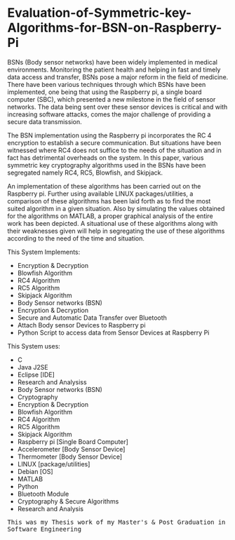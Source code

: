 # Evaluation-of-Symmetric-key-Algorithms-for-BSN-on-Raspberry-Pi

BSNs (Body sensor networks) have been widely implemented in medical environments. Monitoring the patient health and helping in fast and timely data access and transfer, BSNs pose a major reform in the field of medicine. There have been various techniques through which BSNs have been implemented, one being that using the Raspberry pi, a single board computer (SBC), which presented a new milestone in the field of sensor networks. The data being sent over these sensor devices is critical and with increasing software attacks, comes the major challenge of providing a secure data
transmission. 

The BSN implementation using the Raspberry pi incorporates the RC 4 encryption to establish a secure communication. But situations have been witnessed where RC4 does not suffice to the needs of the situation and in fact has detrimental overheads on the system. In this paper, various symmetric key cryptography algorithms used in the BSNs have been segregated namely RC4, RC5, Blowfish, and Skipjack. 

An implementation of these algorithms has been carried out on the Raspberry pi. Further using available LINUX packages/utilities, a comparison of these algorithms has been laid forth as to find the most suited algorithm in a given situation. Also by simulating the values obtained for the algorithms on MATLAB, a proper graphical analysis of the entire work has been depicted. A situational use of these algorithms along with their weaknesses given will help in segregating the use of these algorithms according to the need of the time and situation.

This System Implements:
* Encryption & Decryption
* Blowfish Algorithm
* RC4 Algorithm
* RC5 Algorithm
* Skipjack Algorithm
* Body Sensor networks (BSN)
* Encryption & Decryption
* Secure and Automatic Data Transfer over Bluetooth
* Attach Body sensor Devices to Raspberry pi
* Python Script to access data from Sensor Devices at Raspberry Pi

This System uses:
* C
* Java J2SE
* Eclipse [IDE]
* Research and Analysiss
* Body Sensor networks (BSN)
* Cryptography
* Encryption & Decryption
* Blowfish Algorithm
* RC4 Algorithm
* RC5 Algorithm
* Skipjack Algorithm
* Raspberry pi [Single Board Computer]
* Accelerometer [Body Sensor Device]
* Thermometer [Body Sensor Device]
* LINUX [package/utilities]
* Debian [OS]
* MATLAB
* Python
* Bluetooth Module
* Cryptography & Secure Algorithms
* Research and Analysis

<tt>This was my Thesis work of my Master's & Post Graduation in Software Engineering<tt>
